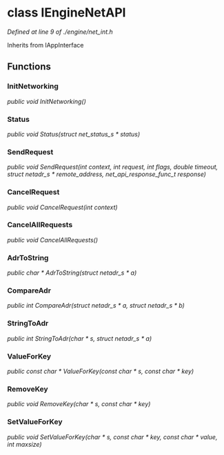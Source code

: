 # class IEngineNetAPI

*Defined at line 9 of ./engine/net_int.h*

Inherits from IAppInterface



## Functions

### InitNetworking

*public void InitNetworking()*

### Status

*public void Status(struct net_status_s * status)*

### SendRequest

*public void SendRequest(int context, int request, int flags, double timeout, struct netadr_s * remote_address, net_api_response_func_t response)*

### CancelRequest

*public void CancelRequest(int context)*

### CancelAllRequests

*public void CancelAllRequests()*

### AdrToString

*public char * AdrToString(struct netadr_s * a)*

### CompareAdr

*public int CompareAdr(struct netadr_s * a, struct netadr_s * b)*

### StringToAdr

*public int StringToAdr(char * s, struct netadr_s * a)*

### ValueForKey

*public const char * ValueForKey(const char * s, const char * key)*

### RemoveKey

*public void RemoveKey(char * s, const char * key)*

### SetValueForKey

*public void SetValueForKey(char * s, const char * key, const char * value, int maxsize)*



